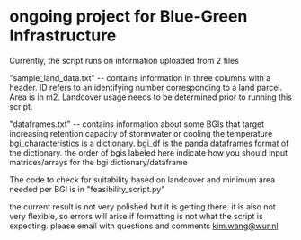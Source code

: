 # ongoing project for Blue-Green Infrastructure

Currently, the script runs on information uploaded from 2 files

"sample_land_data.txt"
-- contains information in three columns with a header. 
ID refers to an identifying number corresponding to a land parcel. 
Area is in m2. 
Landcover usage needs to be determined prior to running this script. 

"dataframes.txt"
-- contains information about some BGIs that target increasing retention capacity of stormwater or cooling the temperature
bgi_characteristics is a dictionary. bgi_df is the panda dataframes format of the dictionary. 
the order of bgis labeled here indicate how you should input matrices/arrays for the bgi dictionary/dataframe 

The code to check for suitability based on landcover and minimum area needed per BGI is in "feasibility_script.py"

the current result is not very polished but it is getting there. it is also not very flexible, so errors will arise if formatting is not what the script is expecting.
please email with questions and comments
kim.wang@wur.nl

